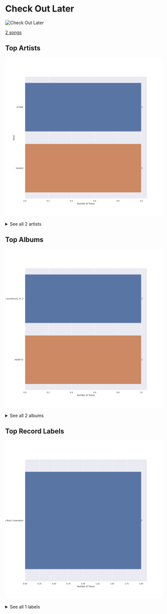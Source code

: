 # Check Out Later


<img src="https://i.scdn.co/image/ab67616d0000b273756af7c3a9d2a2c2ff37a11e" alt="Check Out Later" width="100" />

[2 songs](check_out_later_tracks.md)

## Top Artists

![Bar chart of top 2 artists in Check Out Later](../images/playlists/check_out_later/artists.png)


<details>
<summary>See all 2 artists</summary>

|   Number of Tracks | Art                                                                                              | Artist   | 🔗                                                           |
|-------------------:|:-------------------------------------------------------------------------------------------------|:---------|:------------------------------------------------------------|
|                  1 | <img src="https://i.scdn.co/image/ab6761610000e5eba6b0d348c125a072e5284b3e" alt="" width="50" /> | IZ*ONE   | [🔗](https://open.spotify.com/artist/5r1tUTxVSgvBHnoDuDODPH) |
|                  1 | <img src="https://i.scdn.co/image/ab6761610000e5eb64c106fb76ead20ba05a5461" alt="" width="50" /> | Sandeul  | [🔗](https://open.spotify.com/artist/2QeJBmgBdpH4i3uJns5Rdx) |

</details>


## Top Albums

![Bar chart of top 2 albums in Check Out Later](../images/playlists/check_out_later/albums.png)


<details>
<summary>See all 2 albums</summary>

|   Number of Tracks | Art                                                                                              | Album                                                    | 🔗                                                          |
|-------------------:|:-------------------------------------------------------------------------------------------------|:---------------------------------------------------------|:-----------------------------------------------------------|
|                  1 | <img src="https://i.scdn.co/image/ab67616d0000b27370935bbd5c19a2c6cd6b8bb2" alt="" width="50" /> | Introverted Boss (Original Television Soundtrack), Pt. 3 | [🔗](https://open.spotify.com/album/2wNdLgwhtEKUbY5gQx7VMp) |
|                  1 | <img src="https://i.scdn.co/image/ab67616d0000b273756af7c3a9d2a2c2ff37a11e" alt="" width="50" /> | HEART*IZ                                                 | [🔗](https://open.spotify.com/album/548UwoyV9v9fTaoEfzoCBb) |

</details>


## Top Record Labels

![Bar chart of top 1 record labels in Check Out Later](../images/playlists/check_out_later/labels.png)


<details>
<summary>See all 1 labels</summary>

|   Number of Tracks | Label                   |
|-------------------:|:------------------------|
|                  2 | Genie Music Corporation |

</details>


